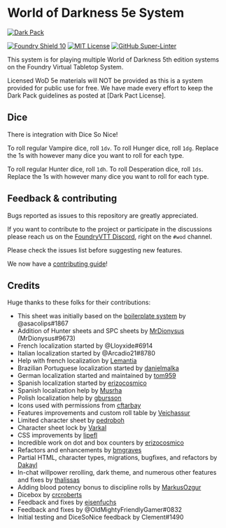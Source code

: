 # World of Darkness 5e System

[![Dark Pack]][dark pack url]

[![Foundry Shield 10]][foundry url]
[![MIT License]][mit url]
[![GitHub Super-Linter]][super-linter url]

This system is for playing multiple World of Darkness 5th edition systems on the Foundry Virtual Tabletop System.

Licensed WoD 5e materials will NOT be provided as this is a system provided for public use for free. We have made every effort to keep the Dark Pack guidelines as posted at [Dark Pact License].

## Dice

There is integration with Dice So Nice!

To roll regular Vampire dice, roll `1dv`. To roll Hunger dice, roll `1dg`. Replace the 1s with however many dice you want to roll for each type.

To roll regular Hunter dice, roll `1dh`. To roll Desperation dice, roll `1ds`. Replace the 1s with however many dice you want to roll for each type.

## Feedback & contributing

Bugs reported as issues to this repository are greatly appreciated.

If you want to contribute to the project or participate in the discussions please reach us on the [FoundryVTT Discord], right on the `#wod` channel.

Please check the issues list before suggesting new features.

We now have a [contributing guide]!

## Credits

Huge thanks to these folks for their contributions:

- This sheet was initially based on the [boilerplate system] by @asacolips#1867
- Addition of Hunter sheets and SPC sheets by [MrDionysus] (MrDionysus#9673)
- French localization started by @Lloyxide#6914
- Italian localization started by @Arcadio21#8780
- Help with french localization by [Lemantia]
- Brazilian Portuguese localization started by [danielmalka]
- German localization started and maintained by [tom959]
- Spanish localization started by [erizocosmico]
- Spanish localization help by [Musrha]
- Polish localization help by [gbursson]
- Icons used with permissions from [cftarbay]
- Features improvements and custom roll table by [Veichassur]
- Limited character sheet by [pedroboh]
- Character sheet lock by [Varkal]
- CSS improvements by [lipefl]
- Incredible work on dot and box counters by [erizocosmico]
- Refactors and enhancements by [bmgraves]
- Partial HTML, character types, migrations, bugfixes, and refactors by [Dakayl]
- In-chat willpower rerolling, dark theme, and numerous other features and fixes by [thalissas]
- Adding blood potency bonus to discipline rolls by [MarkusOzgur]
- Dicebox by [crcroberts]
- Feedback and fixes by [eisenfuchs]
- Feedback and fixes by @OldMightyFriendlyGamer#0832
- Initial testing and DiceSoNice feedback by Clement#1490

[foundry shield 10]: https://img.shields.io/badge/Foundry-10-informational
[foundry url]: https://foundryvtt.com
[mit license]: https://img.shields.io/badge/License-MIT-green
[mit url]: https://github.com/Rayji96/foundry-V5/blob/main/LICENSE
[github super-linter]: https://github.com/Rayji96/foundry-V5/workflows/Super-Linter/badge.svg
[super-linter url]: https://github.com/marketplace/actions/super-linter
[dark pack]: https://s3-eu-north-1.amazonaws.com/pdx-campaign-wp-data/uploads/sites/10/2021/10/05102936/darkpack_logo2-300x300.png
[dark pack url]: https://www.worldofdarkness.com/dark-pack
[boilerplate system]: https://gitlab.com/asacolips-projects/foundry-mods/foundryvtt-system-tutorial
[danielmalka]: https://github.com/danielmalka
[cftarbay]: https://github.com/cftarbay
[lipefl]: https://github.com/lipefl
[erizocosmico]: https://github.com/erizocosmico
[tom959]: https://github.com/tom959
[bmgraves]: https://github.com/bmgraves
[eisenfuchs]: https://github.com/eisenfuchs
[veichassur]: https://github.com/Veichassur
[pedroboh]: https://github.com/pedroboh
[lemantia]: https://github.com/Lemantia
[varkal]: https://github.com/Varkal
[dakayl]: https://github.com/Dakayl
[thalissas]: https://github.com/thalissa
[markusozgur]: https://github.com/MarkusOzgur
[musrha]: https://github.com/Musrha
[crcroberts]: https://github.com/crcroberts
[gbursson]: https://github.com/gbursson
[mrdionysus]: https://github.com/MrDionysus
[foundryvtt discord]: https://discord.gg/foundryvtt
[contributing guide]: https://github.com/Rayji96/foundry-V5/blob/main/CONTRIBUTING.md
